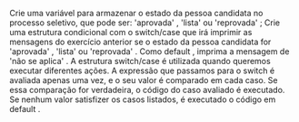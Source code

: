 Crie uma variável para armazenar o estado da pessoa candidata no processo seletivo, que pode ser: 'aprovada' , 'lista' ou 'reprovada' ;
Crie uma estrutura condicional com o switch/case que irá imprimir as mensagens do exercício anterior se o estado da pessoa candidata for 'aprovada' , 'lista' ou 'reprovada' . Como default , imprima a mensagem de 'não se aplica' .
A estrutura switch/case é utilizada quando queremos executar diferentes ações. A expressão que passamos para o switch é avaliada apenas uma vez, e o seu valor é comparado em cada caso. Se essa comparação for verdadeira, o código do caso avaliado é executado. Se nenhum valor satisfizer os casos listados, é executado o código em default .